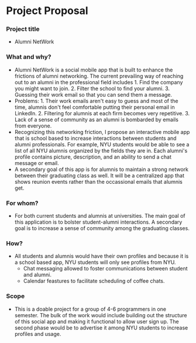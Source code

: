 # Project Proposal 

### Project title
- Alumni NetWork

### What and why?
- Alumni NetWork is a social mobile app that is built to enhance the frictions of alumni networking. The current prevailing way of reaching out to an alumni in the professional field includes 1. Find the company you might want to join. 2. Filter the school to find your alumni. 3. Guessing their work email so that you can send them a message.
- Problems: 1. Their work emails aren't easy to guess and most of the time, alumnis don't feel comfortable putting their personal email in LinkedIn. 2. Filtering for alumnis at each firm becomes very repetitive. 3. Lack of a sense of community as an alumni is bombarded by emails from everyone.
- Recognizing this networking friction, I propose an interactive mobile app that is school based to increase interactions between students and alumni professionals. For example, NYU students would be able to see a list of all NYU alumnis organized by the fields they are in. Each alumni's profile contains picture, description, and an ability to send a chat message or email.  
- A secondary goal of this app is for alumnis to maintain a strong network between their graduating class as well. It will be a centralized app that shows reunion events rather than the occassional emails that alumnis get.

### For whom?
- For both current students and alumnis at universities. The main goal of this application is to bolster student-alumni interactions. A secondary goal is to increase a sense of community among the graduating classes.

### How? 
- All students and alumnis would have their own profiles and because it is a school based app, NYU students will only see profiles from NYU. 
  - Chat messaging allowed to foster communications between student and alumni.
  - Calendar feastures to facilitate scheduling of coffee chats.

### Scope
- This is a doable project for a group of 4-6 programmers in one semester. The bulk of the work would include building out the structure of this social app and making it functional to allow user sign up. The second phase would be to advertise it among NYU students to increase profiles and usage. 

